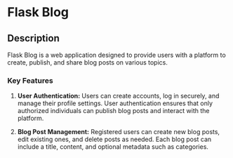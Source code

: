 # Flask Blog

## Description
Flask Blog is a web application designed to provide users with a platform to create, publish, and share blog posts on various topics. 

### Key Features

1. **User Authentication:** Users can create accounts, log in securely, and manage their profile settings. User authentication ensures that only authorized individuals can publish blog posts and interact with the platform.

2. **Blog Post Management:** Registered users can create new blog posts, edit existing ones, and delete posts as needed. Each blog post can include a title, content, and optional metadata such as categories.

